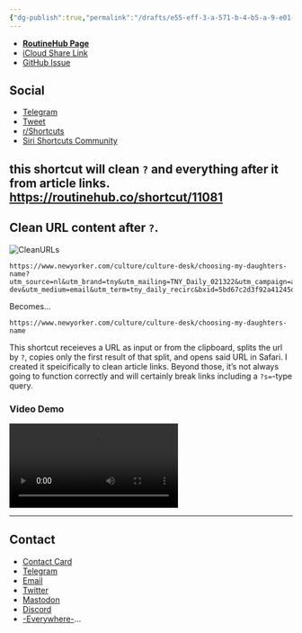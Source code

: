 ```yaml
---
{"dg-publish":true,"permalink":"/drafts/e55-eff-3-a-571-b-4-b5-a-9-e01-004-baa-38-c35-f/","dgHomeLink":true,"dgPassFrontmatter":false}
---
```



- [**RoutineHub Page**](https://routinehub.co/shortcut/11081/)
- [iCloud Share Link](https://www.icloud.com/shortcuts/09d7e87dbdfa45c587e2ae714d58c15b)
- [GitHub Issue](https://github.com/extratone/i/issues/145)

## Social
- [Telegram](https://t.me/extratone/10228)
- [Tweet](https://twitter.com/NeoYokel/status/1492989336408797184)
- [r/Shortcuts](https://reddit.com/r/shortcuts/comments/sruwgn/clean_urls_this_shortcut_will_clean_and/)
- [Siri Shortcuts Community](https://twitter.com/neoyokel/status/1492991425625133057)

this shortcut will clean `?` and everything after it from article links. https://routinehub.co/shortcut/11081
---

## Clean URL content after `?`.

![CleanURLs](https://user-images.githubusercontent.com/43663476/153777654-6cf4ac63-e2a2-4972-aa82-e7ee67aaa15d.png)

```
https://www.newyorker.com/culture/culture-desk/choosing-my-daughters-name?utm_source=nl&utm_brand=tny&utm_mailing=TNY_Daily_021322&utm_campaign=aud-dev&utm_medium=email&utm_term=tny_daily_recirc&bxid=5bd67c2d3f92a41245df448a&cndid=48413317&hasha=f899ad8e9cb72e467b433325969e7662&hashb=6d6ddfe9b5162c369297fa5f4fad540bfd62e80d&hashc=ae2cc7939158e7f3d513eb5b1192ed20eea654f845d43dbd1ccdebe8a20a3d79&esrc=bounceX&mbid=CRMNYR012019
```
Becomes…

```
https://www.newyorker.com/culture/culture-desk/choosing-my-daughters-name
```

This shortcut receieves a URL as input or from the clipboard, splits the url by `?`, copies only the first result of that split, and opens said URL in Safari. I created it speicifically to clean article links. Beyond those, it’s not always going to function correctly and will certainly break links including a `?s=`-type query.

### Video Demo

<video controls>
  <source src="https://user-images.githubusercontent.com/43663476/153777560-bc044a96-3095-4217-8f6f-fa9972da6a05.MOV">
</video>

---

## Contact

- [Contact Card](https://davidblue.wtf/db.vcf)
- [Telegram](https://t.me/extratone)
- [Email](mailto:davidblue@extratone.com) 
- [Twitter](https://twitter.com/NeoYokel)
- [Mastodon](https://mastodon.social/@DavidBlue)
- [Discord](https://discord.gg/0b9KQUKP858b0iZF)
- [-Everywhere-](https://raindrop.io/davidblue/social-directory-21059174)...